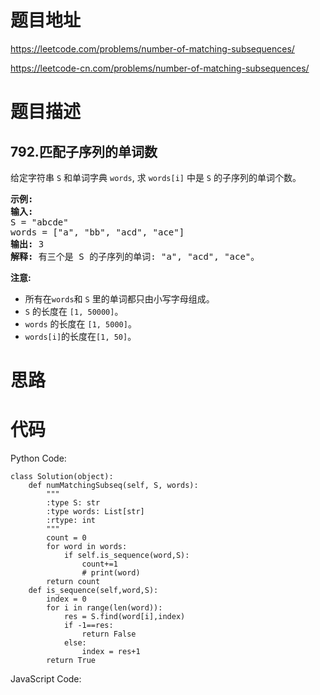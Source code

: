 # 题目地址
https://leetcode.com/problems/number-of-matching-subsequences/

https://leetcode-cn.com/problems/number-of-matching-subsequences/
# 题目描述
## 792.匹配子序列的单词数
<p>给定字符串 <code>S</code> 和单词字典 <code>words</code>, 求&nbsp;<code>words[i]</code>&nbsp;中是&nbsp;<code>S</code>&nbsp;的子序列的单词个数。</p>

<pre>
<strong>示例:</strong>
<strong>输入:</strong> 
S = &quot;abcde&quot;
words = [&quot;a&quot;, &quot;bb&quot;, &quot;acd&quot;, &quot;ace&quot;]
<strong>输出:</strong> 3
<strong>解释:</strong> 有三个是&nbsp;S 的子序列的单词: &quot;a&quot;, &quot;acd&quot;, &quot;ace&quot;。
</pre>

<p><strong>注意:</strong></p>

<ul>
	<li>所有在<code>words</code>和&nbsp;<code>S</code>&nbsp;里的单词都只由小写字母组成。</li>
	<li><code>S</code> 的长度在&nbsp;<code>[1, 50000]</code>。</li>
	<li><code>words</code>&nbsp;的长度在&nbsp;<code>[1, 5000]</code>。</li>
	<li><code>words[i]</code>的长度在<code>[1, 50]</code>。</li>
</ul>

# 思路

# 代码
Python Code:

```
class Solution(object):
    def numMatchingSubseq(self, S, words):
        """
        :type S: str
        :type words: List[str]
        :rtype: int
        """
        count = 0
        for word in words:
            if self.is_sequence(word,S):
                count+=1
                # print(word)
        return count                                     
    def is_sequence(self,word,S):
        index = 0
        for i in range(len(word)):
            res = S.find(word[i],index)
            if -1==res:
                return False
            else:
                index = res+1
        return True
```
JavaScript Code:

```

```

